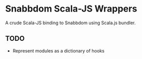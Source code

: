# Snabbdom Scala-JS Wrappers

A crude Scala-JS binding to Snabbdom using Scala.js bundler. 

## TODO

- Represent modules as a dictionary of hooks
